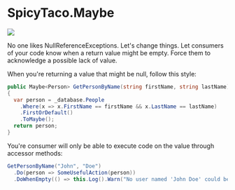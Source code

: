 SpicyTaco.Maybe
===============

<a href="http://teamcity.krismcginnes.com:8084/viewType.html?buildTypeId=SpicyTacoMaybe_Build&guest=1">
<img src="https://img.shields.io/teamcity/http/teamcity.krismcginnes.com:8084/s/SpicyTacoMaybe_Build.svg"/>
</a>

No one likes NullReferenceExceptions. Let's change things. Let consumers of your code know when a return value might be empty. Force them to acknowledge a possible lack of value.

When you're returning a value that might be null, follow this style:

```c#
public Maybe<Person> GetPersonByName(string firstName, string lastName)
{
  var person = _database.People
    .Where(x => x.FirstName == firstName && x.LastName == lastName)
    .FirstOrDefault()
    .ToMaybe();
  return person;
}
```

You're consumer will only be able to execute code on the value through accessor methods:

```c#
GetPersonByName("John", "Doe")
  .Do(person => SomeUsefulAction(person))
  .DoWhenEmpty(() => this.Log().Warn("No user named 'John Doe' could be found."));
```
